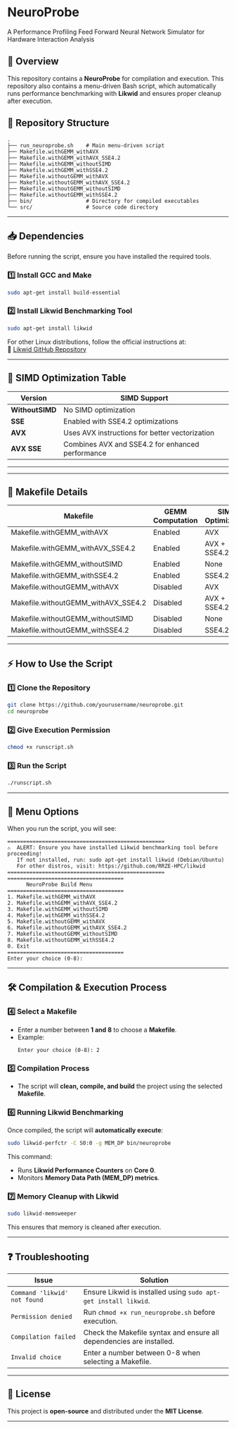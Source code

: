 # NeuroProbe
  A Performance Profiling Feed Forward Neural Network Simulator for Hardware Interaction Analysis

## 📌 Overview
This repository contains a **NeuroProbe** for compilation and execution. This repository also contains a menu-driven Bash script, which automatically runs performance benchmarking with **Likwid** and ensures proper cleanup after execution.


## 📂 Repository Structure
```
.
├── run_neuroprobe.sh    # Main menu-driven script
├── Makefile.withGEMM_withAVX
├── Makefile.withGEMM_withAVX_SSE4.2
├── Makefile.withGEMM_withoutSIMD
├── Makefile.withGEMM_withSSE4.2
├── Makefile.withoutGEMM_withAVX
├── Makefile.withoutGEMM_withAVX_SSE4.2
├── Makefile.withoutGEMM_withoutSIMD
├── Makefile.withoutGEMM_withSSE4.2
├── bin/                 # Directory for compiled executables
└── src/                 # Source code directory
```


---

## 📥 Dependencies
Before running the script, ensure you have installed the required tools.

### 1️⃣ **Install GCC and Make**
```sh
sudo apt-get install build-essential
```

### 2️⃣ **Install Likwid Benchmarking Tool**
```sh
sudo apt-get install likwid
```
For other Linux distributions, follow the official instructions at:  
🔗 [Likwid GitHub Repository](https://github.com/RRZE-HPC/likwid)

---

## 📌 SIMD Optimization Table
| Version | SIMD Support |
|---------|-------------|
| **WithoutSIMD** | No SIMD optimization |
| **SSE** | Enabled with SSE4.2 optimizations |
| **AVX** | Uses AVX instructions for better vectorization |
| **AVX SSE** | Combines AVX and SSE4.2 for enhanced performance |

---

---

## 📌 Makefile Details
| Makefile | GEMM Computation | SIMD Optimization |
|----------|----------------|-------------------|
| Makefile.withGEMM_withAVX | Enabled | AVX |
| Makefile.withGEMM_withAVX_SSE4.2 | Enabled | AVX + SSE4.2 |
| Makefile.withGEMM_withoutSIMD | Enabled | None |
| Makefile.withGEMM_withSSE4.2 | Enabled | SSE4.2 |
| Makefile.withoutGEMM_withAVX | Disabled | AVX |
| Makefile.withoutGEMM_withAVX_SSE4.2 | Disabled | AVX + SSE4.2 |
| Makefile.withoutGEMM_withoutSIMD | Disabled | None |
| Makefile.withoutGEMM_withSSE4.2 | Disabled | SSE4.2 |

---

## ⚡ How to Use the Script
### 1️⃣ **Clone the Repository**
```sh
git clone https://github.com/yourusername/neuroprobe.git
cd neuroprobe
```

### 2️⃣ **Give Execution Permission**
```sh
chmod +x runscript.sh
```

### 3️⃣ **Run the Script**
```sh
./runscript.sh
```

---

## 📌 Menu Options
When you run the script, you will see:

```
==================================================
⚠️  ALERT: Ensure you have installed Likwid benchmarking tool before proceeding!
   If not installed, run: sudo apt-get install likwid (Debian/Ubuntu)
   For other distros, visit: https://github.com/RRZE-HPC/likwid
==================================================
=====================================
      NeuroProbe Build Menu          
=====================================
1. Makefile.withGEMM_withAVX
2. Makefile.withGEMM_withAVX_SSE4.2
3. Makefile.withGEMM_withoutSIMD
4. Makefile.withGEMM_withSSE4.2
5. Makefile.withoutGEMM_withAVX
6. Makefile.withoutGEMM_withAVX_SSE4.2
7. Makefile.withoutGEMM_withoutSIMD
8. Makefile.withoutGEMM_withSSE4.2
0. Exit
=====================================
Enter your choice (0-8): 
```

---

## 🛠️ Compilation & Execution Process

### 4️⃣ **Select a Makefile**
- Enter a number between **1 and 8** to choose a **Makefile**.
- Example:
  ```
  Enter your choice (0-8): 2
  ```

### 5️⃣ **Compilation Process**
- The script will **clean, compile, and build** the project using the selected **Makefile**.

### 6️⃣ **Running Likwid Benchmarking**
Once compiled, the script will **automatically execute**:

```sh
sudo likwid-perfctr -C S0:0 -g MEM_DP bin/neuroprobe
```
This command:
- Runs **Likwid Performance Counters** on **Core 0**.
- Monitors **Memory Data Path (MEM_DP) metrics**.

### 7️⃣ **Memory Cleanup with Likwid**
```sh
sudo likwid-memsweeper
```
This ensures that memory is cleaned after execution.

---

## ❓ Troubleshooting
| Issue | Solution |
|--------|---------|
| `Command 'likwid' not found` | Ensure Likwid is installed using `sudo apt-get install likwid`. |
| `Permission denied` | Run `chmod +x run_neuroprobe.sh` before execution. |
| `Compilation failed` | Check the Makefile syntax and ensure all dependencies are installed. |
| `Invalid choice` | Enter a number between 0-8 when selecting a Makefile. |

---

## 📜 License
This project is **open-source** and distributed under the **MIT License**.

---
